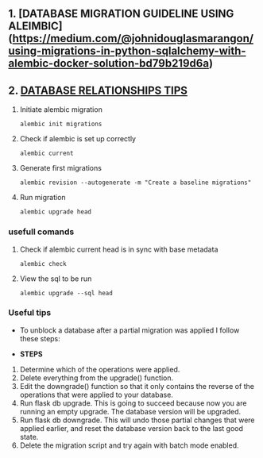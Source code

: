 
## 1. [DATABASE MIGRATION GUIDELINE USING ALEIMBIC] (https://medium.com/@johnidouglasmarangon/using-migrations-in-python-sqlalchemy-with-alembic-docker-solution-bd79b219d6a)

## 2. [DATABASE RELATIONSHIPS TIPS](https://medium.com/@mandyranero/one-to-many-many-to-many-and-one-to-one-sqlalchemy-relationships-8415927fe8aa)
1. Initiate alembic migration

    ```shell
    alembic init migrations
    ```
2. Check if alembic is set up correctly

    ```shell
    alembic current
    ```
3. Generate first migrations
 
    ```shell
   alembic revision --autogenerate -m "Create a baseline migrations"
    ```
4. Run migration

    ```shell
    alembic upgrade head
    ```

### usefull comands

1. Check if alembic current head is in sync with base metadata

    ```shell
    alembic check
    ```
2. View the sql to be run

    ```shell
    alembic upgrade --sql head
    ```

### Useful tips
- To unblock a database after a partial migration was applied I follow these steps:

- **STEPS**
1. Determine which of the operations were applied.
2. Delete everything from the upgrade() function.
3. Edit the downgrade() function so that it only contains the reverse of the operations that were applied to your database.
4. Run flask db upgrade. This is going to succeed because now you are running an empty upgrade. The database version will be upgraded.
5. Run flask db downgrade. This will undo those partial changes that were applied earlier, and reset the database version back to the last good state.
6. Delete the migration script and try again with batch mode enabled.